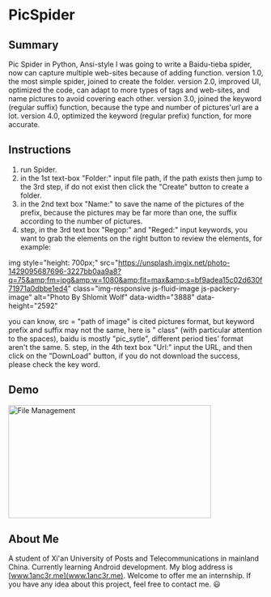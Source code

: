 # PicSpider
## Summary
Pic Spider in Python, Ansi-style
I was going to write a Baidu-tieba spider, now can capture multiple web-sites because of adding function.
version 1.0, the most simple spider, joined to create the folder.
version 2.0, improved UI, optimized the code, can adapt to more types of tags and web-sites, and name pictures to avoid covering each other.
version 3.0, joined the keyword (regular suffix) function, because the type and number of pictures'url are a lot.
version 4.0, optimized the keyword (regular prefix) function, for more accurate.

## Instructions
1. run Spider.
2. in the 1st text-box "Folder:" input file path, if the path exists then jump to the 3rd step, if do not exist then click the "Create" button to create a folder.
3. in the 2nd text box "Name:" to save the name of the pictures of the prefix, because the pictures may be far more than one, the suffix according to the number of pictures.
4. step, in the 3rd text box "Regop:" and "Reged:" input keywords, you want to grab the elements on the right button to review the elements, for example:

img style="height: 700px;" src="https://unsplash.imgix.net/photo-1429095687696-3227bb0aa9a8?q=75&amp;fm=jpg&amp;w=1080&amp;fit=max&amp;s=bf9adea15c02d630f71971a0dbbe1ed4" class="img-responsive js-fluid-image js-packery-image" alt="Photo By Shlomit Wolf" data-width="3888" data-height="2592"

you can know, src = "path of image" is cited pictures format, but keyword prefix and suffix may not the same, here is " class" (with particular attention to the spaces), baidu is mostly "pic_sytle", different period ties' format aren't the same.
5. step, in the 4th text box "Url:" input the URL, and then click on the "DownLoad" button, if you do not download the success, please check the key word.

## Demo
<img src="http://o7gy5l0ax.bkt.clouddn.com/QQ%E6%88%AA%E5%9B%BE20160520203038.png" width = "400" height = "223" alt="File Management" />

## About Me
A student of Xi'an University of Posts and Telecommunications in mainland China. Currently learning Android development.
My blog address is [www.1anc3r.me](www.1anc3r.me). Welcome to offer me an internship. If you have any idea about this project, feel free to contact me. :smiley:
